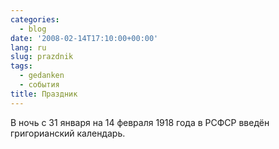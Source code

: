 ```yaml
---
categories:
  - blog
date: '2008-02-14T17:10:00+00:00'
lang: ru
slug: prazdnik
tags:
  - gedanken
  - события
title: Праздник
---
```




В ночь с 31 января на 14 февраля 1918 года в РСФСР введён григорианский календарь.